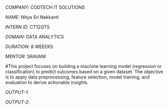 *COMPANY*: CODTECH IT SOLUTIONS

*NAME*: Nitya Sri Nekkanti

*INTERN ID*: CT12QTS

*DOMAIN*: DATA ANALYTICS

*DURATION*: 8 WEEEKS

*MENTOR*: SRAVANI

#This project focuses on building a machine learning model (regression or classification) to predict outcomes based on a given dataset. The objective is to apply data preprocessing, feature selection, model training, and evaluation to derive actionable insights.

*OUTPUT-1*: 

*OUTPUT-2*: 
